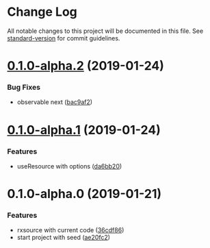 # Change Log

All notable changes to this project will be documented in this file. See [standard-version](https://github.com/conventional-changelog/standard-version) for commit guidelines.

<a name="0.1.0-alpha.2"></a>
# [0.1.0-alpha.2](https://github.com/brunobertolini/rxsourcee/compare/v0.1.0-alpha.1...v0.1.0-alpha.2) (2019-01-24)


### Bug Fixes

* observable next ([bac9af2](https://github.com/brunobertolini/rxsourcee/commit/bac9af2))



<a name="0.1.0-alpha.1"></a>
# [0.1.0-alpha.1](https://github.com/brunobertolini/rxsourcee/compare/v0.1.0-alpha.0...v0.1.0-alpha.1) (2019-01-24)


### Features

* useResource with options ([da6bb20](https://github.com/brunobertolini/rxsourcee/commit/da6bb20))



<a name="0.1.0-alpha.0"></a>
# 0.1.0-alpha.0 (2019-01-21)


### Features

* rxsource with current code ([36cdf86](https://github.com/brunobertolini/rxsourcee/commit/36cdf86))
* start project with seed ([ae20fc2](https://github.com/brunobertolini/rxsourcee/commit/ae20fc2))
